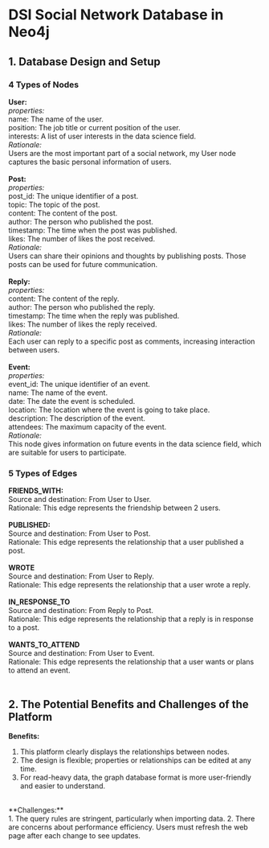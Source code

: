 # DSI Social Network Database in Neo4j

## 1. Database Design and Setup
### 4 Types of Nodes
**User:** <br>
*properties:* <br>
name: The name of the user. <br>
position: The job title or current position of the user. <br>
interests: A list of user interests in the data science field. <br>
*Rationale:*  <br>
Users are the most important part of a social network, my User node captures the basic personal information of users. <br>
<br>
**Post:** <br>
*properties:* <br>
post_id: The unique identifier of a post. <br>
topic: The topic of the post. <br>
content: The content of the post. <br>
author: The person who published the post. <br>
timestamp: The time when the post was published. <br>
likes: The number of likes the post received. <br>
*Rationale:* <br>
Users can share their opinions and thoughts by publishing posts. Those posts can be used for future communication. <br>
<br>
**Reply:** <br>
*properties:* <br>
content: The content of the reply. <br>
author: The person who published the reply. <br>
timestamp: The time when the reply was published. <br>
likes: The number of likes the reply received. <br>
*Rationale:* <br>
Each user can reply to a specific post as comments, increasing interaction between users. <br>
<br>
**Event:** <br>
*properties:* <br>
event_id: The unique identifier of an event. <br>
name: The name of the event. <br>
date: The date the event is scheduled. <br>
location: The location where the event is going to take place. <br>
description: The description of the event. <br>
attendees: The maximum capacity of the event. <br>
*Rationale:* <br>
This node gives information on future events in the data science field, which are suitable for users to participate. <br>

### 5 Types of Edges
**FRIENDS_WITH:** <BR>
Source and destination: From User to User. <br>
Rationale: This edge represents the friendship between 2 users. <br>
<br>
**PUBLISHED:** <br>
Source and destination: From User to Post. <br>
Rationale: This edge represents the relationship that a user published a post. <br> 
<br>
**WROTE** <br>
Source and destination: From User to Reply. <br>
Rationale: This edge represents the relationship that a user wrote a reply. <br>
<br>
**IN_RESPONSE_TO** <br>
Source and destination: From Reply to Post. <br>
Rationale: This edge represents the relationship that a reply is in response to a post. <br>
<br>
**WANTS_TO_ATTEND** <br>
Source and destination: From User to Event. <br>
Rationale: This edge represents the relationship that a user wants or plans to attend an event. <br>
<br>

## 2. The Potential Benefits and Challenges of the Platform
**Benefits:** <br>
1. This platform clearly displays the relationships between nodes.
2. The design is flexible; properties or relationships can be edited at any time.
3. For read-heavy data, the graph database format is more user-friendly and easier to understand. <br>
<br>
**Challenges:** <br>
1. The query rules are stringent, particularly when importing data.
2. There are concerns about performance efficiency. Users must refresh the web page after each change to see updates.











